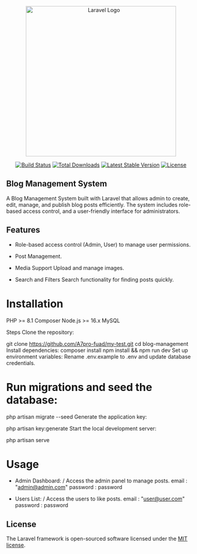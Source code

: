 

 


<p align="center"><a href="https://laravel.com" target="_blank"><img src="https://raw.githubusercontent.com/laravel/art/master/logo-lockup/5%20SVG/2%20CMYK/1%20Full%20Color/laravel-logolockup-cmyk-red.svg" width="400" alt="Laravel Logo"></a></p>

<p align="center">
<a href="https://github.com/laravel/framework/actions"><img src="https://github.com/laravel/framework/workflows/tests/badge.svg" alt="Build Status"></a>
<a href="https://packagist.org/packages/laravel/framework"><img src="https://img.shields.io/packagist/dt/laravel/framework" alt="Total Downloads"></a>
<a href="https://packagist.org/packages/laravel/framework"><img src="https://img.shields.io/packagist/v/laravel/framework" alt="Latest Stable Version"></a>
<a href="https://packagist.org/packages/laravel/framework"><img src="https://img.shields.io/packagist/l/laravel/framework" alt="License"></a>
</p>

## Blog Management System

A Blog Management System built with Laravel that allows admin to create, edit, manage, and publish blog posts efficiently. The system includes role-based access control, and a user-friendly interface for administrators.

## Features

- Role-based access control (Admin, User) to manage user permissions.
- Post Management.

- Media Support
Upload and manage images.

- Search and Filters
Search functionality for finding posts quickly.


# Installation
PHP >= 8.1
Composer
Node.js >= 16.x
MySQL


Steps
Clone the repository:


git clone https://github.com/A7pro-fuad/my-test.git
cd blog-management
Install dependencies:
composer install
npm install && npm run dev
Set up environment variables:
Rename .env.example to .env and update database credentials.

# Run migrations and seed the database:


php artisan migrate --seed
Generate the application key:


php artisan key:generate
Start the local development server:


php artisan serve


# Usage
- Admin Dashboard: /
Access the admin panel to manage posts.
email : "admin@admin.com"
password : password

- Users List: /
Access the users to like posts.
email : "user@user.com"
password : password

## License

The Laravel framework is open-sourced software licensed under the [MIT license](https://opensource.org/licenses/MIT).

